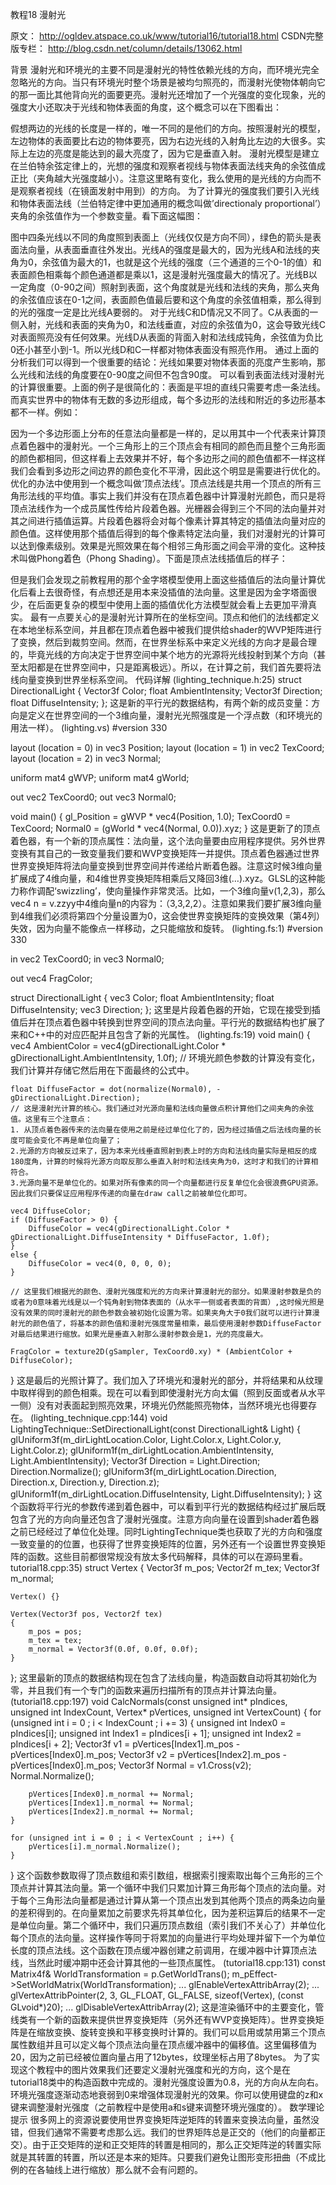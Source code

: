 







教程18
漫射光

原文： http://ogldev.atspace.co.uk/www/tutorial16/tutorial18.html
CSDN完整版专栏： http://blog.csdn.net/column/details/13062.html

背景
漫射光和环境光的主要不同是漫射光的特性依赖光线的方向，而环境光完全忽略光的方向。当只有环境光时整个场景是被均匀照亮的，而漫射光使物体朝向它的那一面比其他背向光的面要更亮。漫射光还增加了一个光强度的变化现象，光的强度大小还取决于光线和物体表面的角度，这个概念可以在下图看出：

假想两边的光线的长度是一样的，唯一不同的是他们的方向。按照漫射光的模型，左边物体的表面要比右边的物体要亮，因为右边光线的入射角比左边的大很多。实际上左边的亮度是能达到的最大亮度了，因为它是垂直入射。
漫射光模型是建立在兰伯特余弦定律上的，光想的强度和观察者视线与物体表面法线夹角的余弦值成正比（夹角越大光强度越小）。注意这里略有变化，我么使用的是光线的方向而不是观察者视线（在镜面发射中用到）的方向。
为了计算光的强度我们要引入光线和物体表面法线（兰伯特定律中更加通用的概念叫做’directionaly proportional’）夹角的余弦值作为一个参数变量。看下面这幅图：

图中四条光线以不同的角度照到表面上（光线仅仅是方向不同），绿色的箭头是表面法向量，从表面垂直往外发出。光线A的强度是最大的，因为光线A和法线的夹角为0，余弦值为最大的1，也就是这个光线的强度（三个通道的三个0-1的值）和表面颜色相乘每个颜色通道都是乘以1，这是漫射光强度最大的情况了。光线B以一定角度（0-90之间）照射到表面，这个角度就是光线和法线的夹角，那么夹角的余弦值应该在0-1之间，表面颜色值最后要和这个角度的余弦值相乘，那么得到的光的强度一定是比光线A要弱的。
对于光线C和D情况又不同了。C从表面的一侧入射，光线和表面的夹角为0，和法线垂直，对应的余弦值为0，这会导致光线C对表面照亮没有任何效果。光线D从表面的背面入射和法线成钝角，余弦值为负比0还小甚至小到-1。所以光线D和C一样都对物体表面没有照亮作用。
通过上面的分析我们可以得到一个很重要的结论：光线如果要对物体表面的亮度产生影响，那么光线和法线的角度要在0-90度之间但不包含90度。
可以看到表面法线对漫射光的计算很重要。上面的例子是很简化的：表面是平坦的直线只需要考虑一条法线。而真实世界中的物体有无数的多边形组成，每个多边形的法线和附近的多边形基本都不一样。例如：

因为一个多边形面上分布的任意法向量都是一样的，足以用其中一个代表来计算顶点着色器中的漫射光。一个三角形上的三个顶点会有相同的颜色而且整个三角形面的颜色都相同，但这样看上去效果并不好，每个多边形之间的颜色值都不一样这样我们会看到多边形之间边界的颜色变化不平滑，因此这个明显是需要进行优化的。
优化的办法中使用到一个概念叫做‘顶点法线’。顶点法线是共用一个顶点的所有三角形法线的平均值。事实上我们并没有在顶点着色器中计算漫射光颜色，而只是将顶点法线作为一个成员属性传给片段着色器。光栅器会得到三个不同的法向量并对其之间进行插值运算。片段着色器将会对每个像素计算其特定的插值法向量对应的颜色值。这样使用那个插值后得到的每个像素特定法向量，我们对漫射光的计算可以达到像素级别。效果是光照效果在每个相邻三角形面之间会平滑的变化。这种技术叫做Phong着色（Phong Shading）。下面是顶点法线插值后的样子：

但是我们会发现之前教程用的那个金字塔模型使用上面这些插值后的法向量计算优化后看上去很奇怪，有点想还是用本来没插值的法向量。这里是因为金字塔面很少，在后面更复杂的模型中使用上面的插值优化方法模型就会看上去更加平滑真实。
最有一点要关心的是漫射光计算所在的坐标空间。顶点和他们的法线都定义在本地坐标系空间，并且都在顶点着色器中被我们提供给shader的WVP矩阵进行了变换，然后到裁剪空间。然而，在世界坐标系中来定义光线的方向才是最合理的，毕竟光线的方向决定于世界空间中某个地方的光源将光线投射到某个方向（甚至太阳都是在世界空间中，只是距离极远）。所以，在计算之前，我们首先要将法线向量变换到世界坐标系空间。
代码详解
(lighting_technique.h:25)
struct DirectionalLight
{
    Vector3f Color;
    float AmbientIntensity;
    Vector3f Direction;
    float DiffuseIntensity;
};
这是新的平行光的数据结构，有两个新的成员变量：方向是定义在世界空间的一个3维向量，漫射光光照强度是一个浮点数（和环境光的用法一样）。
(lighting.vs)
#version 330

layout (location = 0) in vec3 Position;
layout (location = 1) in vec2 TexCoord;
layout (location = 2) in vec3 Normal;

uniform mat4 gWVP;
uniform mat4 gWorld;

out vec2 TexCoord0;
out vec3 Normal0;

void main()
{
    gl_Position = gWVP * vec4(Position, 1.0);
    TexCoord0 = TexCoord;
    Normal0 = (gWorld * vec4(Normal, 0.0)).xyz;
}
这是更新了的顶点着色器，有一个新的顶点属性：法向量，这个法向量要由应用程序提供。另外世界变换有其自己的一致变量我们要和WVP变换矩阵一并提供。顶点着色器通过世界世界变换矩阵将法向量变换到世界空间并传递给片断着色器。注意这时候3维向量扩展成了4维向量，和4维世界变换矩阵相乘后又降回3维(…).xyz。GLSL的这种能力称作调配‘swizzling’，使向量操作非常灵活。比如，一个3维向量v(1,2,3)，那么vec4 n = v.zzyy中4维向量n的内容为：（3,3,2,2）。注意如果我们要扩展3维向量到4维我们必须将第四个分量设置为0，这会使世界变换矩阵的变换效果（第4列）失效，因为向量不能像点一样移动，之只能缩放和旋转。
(lighting.fs:1)
#version 330

in vec2 TexCoord0;
in vec3 Normal0;

out vec4 FragColor;

struct DirectionalLight
{
    vec3 Color;
    float AmbientIntensity;
    float DiffuseIntensity;
    vec3 Direction;
};
这里是片段着色器的开始，它现在接受到插值后并在顶点着色器中转换到世界空间的顶点法向量。平行光的数据结构也扩展了来和C++中的对应匹配并且包含了新的光属性。
(lighting.fs:19)
void main()
{
    vec4 AmbientColor = vec4(gDirectionalLight.Color * gDirectionalLight.AmbientIntensity, 1.0f);
    // 环境光颜色参数的计算没有变化，我们计算并存储它然后用在下面最终的公式中。

    float DiffuseFactor = dot(normalize(Normal0), -gDirectionalLight.Direction);
    // 这是漫射光计算的核心。我们通过对光源向量和法线向量做点积计算他们之间夹角的余弦值。这里有三个注意点：
    1. 从顶点着色器传来的法向量在使用之前是经过单位化了的，因为经过插值之后法线向量的长度可能会变化不再是单位向量了；
    2.光源的方向被反过来了，因为本来光线垂直照射到表上时的方向和法线向量实际是相反的成180度角，计算的时候将光源方向取反那么垂直入射时和法线夹角为0，这时才和我们的计算相符合。
    3.光源向量不是单位化的。如果对所有像素的同一个向量都进行反复单位化会很浪费GPU资源。因此我们只要保证应用程序传递的向量在draw call之前被单位化即可。

    vec4 DiffuseColor;
    if (DiffuseFactor > 0) {
        DiffuseColor = vec4(gDirectionalLight.Color * gDirectionalLight.DiffuseIntensity * DiffuseFactor, 1.0f);
    }
    else {
        DiffuseColor = vec4(0, 0, 0, 0);
    }

    // 这里我们根据光的颜色、漫射光强度和光的方向来计算漫射光的部分。如果漫射参数是负的或者为0意味着光线是以一个钝角射到物体表面的（从水平一侧或者表面的背面）,这时候光照是没有效果的同时漫射光的颜色参数会被初始化设置为零。如果夹角大于0我们就可以进行计算漫射光的颜色值了，将基本的颜色值和漫射光强度常量相乘，最后使用漫射参数DiffuseFactor对最后结果进行缩放。如果光是垂直入射那么漫射参数会是1，光的亮度最大。

    FragColor = texture2D(gSampler, TexCoord0.xy) * (AmbientColor + DiffuseColor);
}
这是最后的光照计算了。我们加入了环境光和漫射光的部分，并将结果和从纹理中取样得到的颜色相乘。现在可以看到即使漫射光方向太偏（照到反面或者从水平一侧）没有对表面起到照亮效果，环境光仍然能照亮物体，当然环境光也得要存在。
(lighting_technique.cpp:144)
void LightingTechnique::SetDirectionalLight(const DirectionalLight& Light)
{
    glUniform3f(m_dirLightLocation.Color, Light.Color.x, Light.Color.y, Light.Color.z);
    glUniform1f(m_dirLightLocation.AmbientIntensity, Light.AmbientIntensity);
    Vector3f Direction = Light.Direction;
    Direction.Normalize();
    glUniform3f(m_dirLightLocation.Direction, Direction.x, Direction.y, Direction.z);
    glUniform1f(m_dirLightLocation.DiffuseIntensity, Light.DiffuseIntensity);
}
这个函数将平行光的参数传递到着色器中，可以看到平行光的数据结构经过扩展后既包含了光的方向向量还包含了漫射光强度。注意方向向量在设置到shader着色器之前已经经过了单位化处理。同时LightingTechnique类也获取了光的方向和强度一致变量的的位置，也获得了世界变换矩阵的位置，另外还有一个设置世界变换矩阵的函数。这些目前都很常规没有放太多代码解释，具体的可以在源码里看。
tutorial18.cpp:35)
struct Vertex
{
    Vector3f m_pos;
    Vector2f m_tex;
    Vector3f m_normal;

    Vertex() {}

    Vertex(Vector3f pos, Vector2f tex)
    {
        m_pos = pos;
        m_tex = tex;
        m_normal = Vector3f(0.0f, 0.0f, 0.0f);
    }
};
这里最新的顶点的数据结构现在包含了法线向量，构造函数自动将其初始化为零，并且我们有一个专门的函数来遍历扫描所有的顶点并计算法向量。
(tutorial18.cpp:197)
void CalcNormals(const unsigned int* pIndices, unsigned int IndexCount, Vertex* pVertices, unsigned int VertexCount)
{
    for (unsigned int i = 0 ; i < IndexCount ; i += 3) {
        unsigned int Index0 = pIndices[i];
        unsigned int Index1 = pIndices[i + 1];
        unsigned int Index2 = pIndices[i + 2];
        Vector3f v1 = pVertices[Index1].m_pos - pVertices[Index0].m_pos;
        Vector3f v2 = pVertices[Index2].m_pos - pVertices[Index0].m_pos;
        Vector3f Normal = v1.Cross(v2);
        Normal.Normalize();

        pVertices[Index0].m_normal += Normal;
        pVertices[Index1].m_normal += Normal;
        pVertices[Index2].m_normal += Normal;
    }

    for (unsigned int i = 0 ; i < VertexCount ; i++) {
        pVertices[i].m_normal.Normalize();
    }
}
这个函数参数取得了顶点数组和索引数组，根据索引搜索取出每个三角形的三个顶点并计算其法向量。第一个循环中我们只累加计算三角形每个顶点的法向量。对于每个三角形法向量都是通过计算从第一个顶点出发到其他两个顶点的两条边向量的差积得到的。在向量累加之前要求先将其单位化，因为差积运算后的结果不一定是单位向量。第二个循环中，我们只遍历顶点数组（索引我们不关心了）并单位化每个顶点的法向量。这样操作等同于将累加的向量进行平均处理并留下一个为单位长度的顶点法线。这个函数在顶点缓冲器创建之前调用，在缓冲器中计算顶点法线，当然此时缓冲期中还会计算其他的一些顶点属性。
(tutorial18.cpp:131)
    const Matrix4f& WorldTransformation = p.GetWorldTrans();
    m_pEffect->SetWorldMatrix(WorldTransformation);
    ...
    glEnableVertexAttribArray(2);
    ...
    glVertexAttribPointer(2, 3, GL_FLOAT, GL_FALSE, sizeof(Vertex), (const GLvoid*)20);
    ...
    glDisableVertexAttribArray(2);
这是渲染循环中的主要变化，管线类有一个新的函数来提供世界变换矩阵（另外还有WVP变换矩阵）。世界变换矩阵是在缩放变换、旋转变换和平移变换时计算的。我们可以启用或禁用第三个顶点属性数组并且可以定义每个顶点法向量在顶点缓冲器中的偏移值。这里偏移值为20，因为之前已经被位置向量占用了12bytes，纹理坐标占用了8bytes。
为了实现这个教程中的图片效果我们还要定义漫射光强度和光的方向，这个是在tutorial18类中的构造函数中完成的。漫射光强度设置为0.8，光的方向从左向右。环境光强度逐渐动态地衰弱到0来增强体现漫射光的效果。你可以使用键盘的z和x键来调整漫射光强度（之前教程中是使用a和s键来调整环境光强度的）。
数学理论提示
很多网上的资源说要使用世界变换矩阵逆矩阵的转置来变换法向量，虽然没错，但我们通常不需要考虑那么远。我们的世界矩阵总是正交的（他们的向量都正交）。由于正交矩阵的逆和正交矩阵的转置是相同的，那么正交矩阵逆的转置实际就是其转置的转置，所以还是本来的矩阵。只要我们避免让图形变形扭曲（不成比例的在各轴线上进行缩放）那么就不会有问题的。 


